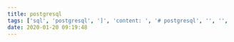 ```yaml
---
title: postgresql
tags: ['sql', 'postgresql', ']', 'content: ', '# postgresql', '', '', '', '', '', 'linesHighlighted: []', 'isStarred: false', 'sql']
date: 2020-01-20 09:19:48
---
```


